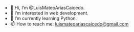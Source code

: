 - 👋 Hi, I’m @LuisMateoAriasCaicedo.
- 👀 I’m interested in web development.
- 🌱 I’m currently learning Python.
- 📫 How to reach me: luismateoariascaicedo@gmail.com
